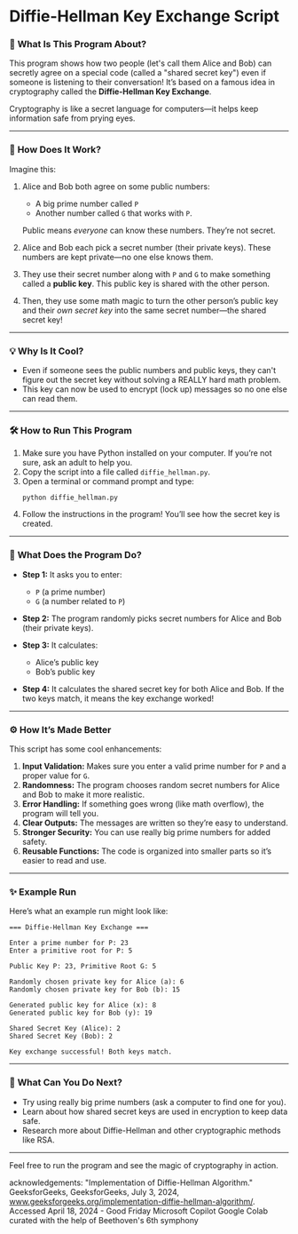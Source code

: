 

# **Diffie-Hellman Key Exchange Script**

### 🚀 **What Is This Program About?**

This program shows how two people (let's call them Alice and Bob) can secretly agree on a special code (called a "shared secret key") even if someone is listening to their conversation! It’s based on a famous idea in cryptography called the **Diffie-Hellman Key Exchange**.

Cryptography is like a secret language for computers—it helps keep information safe from prying eyes.

---

### 🤔 **How Does It Work?**

Imagine this:
1. Alice and Bob both agree on some public numbers: 
   - A big prime number called `P`
   - Another number called `G` that works with `P`.

   Public means *everyone* can know these numbers. They’re not secret.

2. Alice and Bob each pick a secret number (their private keys). These numbers are kept private—no one else knows them.

3. They use their secret number along with `P` and `G` to make something called a **public key**. This public key is shared with the other person.

4. Then, they use some math magic to turn the other person’s public key and their *own secret key* into the same secret number—the shared secret key!

---

### 💡 **Why Is It Cool?**
- Even if someone sees the public numbers and public keys, they can't figure out the secret key without solving a REALLY hard math problem.
- This key can now be used to encrypt (lock up) messages so no one else can read them.

---

### 🛠️ **How to Run This Program**

1. Make sure you have Python installed on your computer. If you’re not sure, ask an adult to help you.
2. Copy the script into a file called `diffie_hellman.py`.
3. Open a terminal or command prompt and type:
   ```
   python diffie_hellman.py
   ```
4. Follow the instructions in the program! You’ll see how the secret key is created.

---

### 📝 **What Does the Program Do?**

- **Step 1:** It asks you to enter:
  - `P` (a prime number)
  - `G` (a number related to `P`)

- **Step 2:** The program randomly picks secret numbers for Alice and Bob (their private keys).

- **Step 3:** It calculates:
  - Alice’s public key
  - Bob’s public key

- **Step 4:** It calculates the shared secret key for both Alice and Bob. If the two keys match, it means the key exchange worked!

---

### ⚙️ **How It’s Made Better**

This script has some cool enhancements:
1. **Input Validation:** Makes sure you enter a valid prime number for `P` and a proper value for `G`.
2. **Randomness:** The program chooses random secret numbers for Alice and Bob to make it more realistic.
3. **Error Handling:** If something goes wrong (like math overflow), the program will tell you.
4. **Clear Outputs:** The messages are written so they’re easy to understand.
5. **Stronger Security:** You can use really big prime numbers for added safety.
6. **Reusable Functions:** The code is organized into smaller parts so it’s easier to read and use.

---

### ✨ **Example Run**

Here’s what an example run might look like:

```
=== Diffie-Hellman Key Exchange ===

Enter a prime number for P: 23
Enter a primitive root for P: 5

Public Key P: 23, Primitive Root G: 5

Randomly chosen private key for Alice (a): 6
Randomly chosen private key for Bob (b): 15

Generated public key for Alice (x): 8
Generated public key for Bob (y): 19

Shared Secret Key (Alice): 2
Shared Secret Key (Bob): 2

Key exchange successful! Both keys match.
```

---

### 🎉 **What Can You Do Next?**

- Try using really big prime numbers (ask a computer to find one for you).
- Learn about how shared secret keys are used in encryption to keep data safe.
- Research more about Diffie-Hellman and other cryptographic methods like RSA.

---

Feel free to run the program and see the magic of cryptography in action. 

acknowledgements: 
"Implementation of Diffie-Hellman Algorithm." GeeksforGeeks, GeeksforGeeks, July 3, 2024, www.geeksforgeeks.org/implementation-diffie-hellman-algorithm/. Accessed 
April 18, 2024 - Good Friday 
Microsoft Copilot 
Google Colab
curated with the help of Beethoven's 6th symphony 
